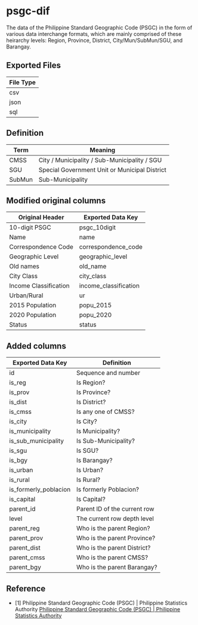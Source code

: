 # psgc-dif



The data of the Philippine Standard Geographic Code (PSGC) in the form of various data interchange formats, which are mainly comprised of these heirarchy levels: Region, Province, District, City/Mun/SubMun/SGU, and Barangay.

## Exported Files

| File Type |
| --------- |
| csv       |
| json      |
| sql       |

## Definition

| Term   | Meaning                                       |
| ------ | --------------------------------------------- |
| CMSS   | City / Municipality / Sub-Municipality / SGU  |
| SGU    | Special Government Unit or Municipal District |
| SubMun | Sub-Municipality                              |

## Modified original columns

| Original Header       | Exported Data Key     |
| --------------------- | --------------------- |
| 10-digit PSGC         | psgc_10digit          |
| Name                  | name                  |
| Correspondence Code   | correspondence_code   |
| Geographic Level      | geographic_level      |
| Old names             | old_name              |
| City Class            | city_class            |
| Income Classification | income_classification |
| Urban/Rural           | ur                    |
| 2015 Population       | popu_2015             |
| 2020 Population       | popu_2020             |
| Status                | status                |

## Added columns

| Exported Data Key     | Definition                   |
| --------------------- | ---------------------------- |
| id                    | Sequence and number          |
| is_reg                | Is Region?                   |
| is_prov               | Is Province?                 |
| is_dist               | Is District?                 |
| is_cmss               | Is any one of CMSS?          |
| is_city               | Is City?                     |
| is_municipality       | Is Municipality?             |
| is_sub_municipality   | Is Sub-Municipality?         |
| is_sgu                | Is SGU?                      |
| is_bgy                | Is Barangay?                 |
| is_urban              | Is Urban?                    |
| is_rural              | Is Rural?                    |
| is_formerly_poblacion | Is formerly Poblacion?       |
| is_capital            | Is Capital?                  |
| parent_id             | Parent ID of the current row |
| level                 | The current row depth level  |
| parent_reg            | Who is the parent Region?    |
| parent_prov           | Who is the parent Province?  |
| parent_dist           | Who is the parent District?  |
| parent_cmss           | Who is the parent CMSS?      |
| parent_bgy            | Who is the parent Barangay?  |

## Reference

- [1] Philippine Standard Geographic Code (PSGC) | Philippine Statistics Authority [Philippine Standard Geographic Code (PSGC) | Philippine Statistics Authority](https://psa.gov.ph/classification/psgc/)

